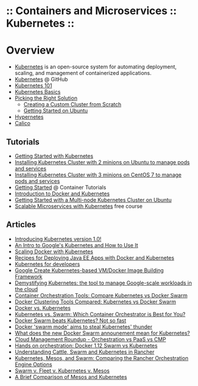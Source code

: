 ﻿:: Containers and Microservices :: Kubernetes ::
================================================

# Overview

- [Kubernetes](http://kubernetes.io/) is an open-source system for automating deployment, scaling, and management of containerized applications.
- [Kubernetes](https://github.com/kubernetes/kubernetes) @ GitHub
- [Kubernetes 101](http://kubernetes.io/docs/user-guide/walkthrough/)
- [Kubernetes Basics](http://kubernetes.io/docs/tutorials/kubernetes-basics/)
- [Picking the Right Solution](http://kubernetes.io/docs/getting-started-guides/)
    - [Creating a Custom Cluster from Scratch](http://kubernetes.io/docs/getting-started-guides/scratch/)
    - [Getting Started on Ubuntu](http://kubernetes.io/docs/getting-started-guides/ubuntu/)
- [Hypernetes](https://github.com/hyperhq/hypernetes)
- [Calico](https://www.projectcalico.org/)

## Tutorials

- [Getting Started with Kubernetes](https://blog.codeship.com/getting-started-with-kubernetes/)
- [Installing Kubernetes Cluster with 2 minions on Ubuntu to manage pods and services](https://railskey.wordpress.com/2016/05/28/installing-kubernetes-cluster-with-2-minions-on-ubuntu-to-manage-pods-and-services/)
- [Installing Kubernetes Cluster with 3 minions on CentOS 7 to manage pods and services](http://severalnines.com/blog/installing-kubernetes-cluster-minions-centos7-manage-pods-services)
- [Getting Started](http://containertutorials.com/get_started_kubernetes/index.html) @ Container Tutorials
- [Introduction to Docker and Kubernetes](https://code.tutsplus.com/articles/introduction-to-docker-and-kubernetes--cms-25406)
- [Getting Started with a Multi-node Kubernetes Cluster on Ubuntu](https://devops.profitbricks.com/tutorials/getting-started-with-a-multi-node-kubernetes-cluster-on-ubuntu/)
- [Scalable Microservices with Kubernetes](https://www.udacity.com/course/scalable-microservices-with-kubernetes--ud615) free course

## Articles

- [Introducing Kubernetes version 1.0!](https://insights.ubuntu.com/2015/07/21/introducing-kubernetes-version-1-0/)
- [An Intro to Google's Kubernetes and How to Use It](https://www.ctl.io/developers/blog/post/what-is-kubernetes-and-how-to-use-it/)
- [Scaling Docker with Kubernetes](https://www.infoq.com/articles/scaling-docker-with-kubernetes)
- [Recipes for Deploying Java EE Apps with Docker and Kubernetes](https://www.infoq.com/news/2015/03/gupta-javaee-docker-kubernetes)
- [Kubernetes for developers](https://blog.fabric8.io/kubernetes-for-developers-2a9c7202fcd3#.suyx13vfd)
- [Google Create Kubernetes-based VM/Docker Image Building Framework](https://www.infoq.com/news/2015/06/gce-image-builder)
- [Demystifying Kubernetes: the tool to manage Google-scale workloads in the cloud](http://www.computerweekly.com/feature/Demystifying-Kubernetes-the-tool-to-manage-Google-scale-workloads-in-the-cloud)
- [Container Orchestration Tools: Compare Kubernetes vs Docker Swarm](https://platform9.com/blog/compare-kubernetes-vs-docker-swarm/)
- [Docker Clustering Tools Compared: Kubernetes vs Docker Swarm](https://technologyconversations.com/2015/11/04/docker-clustering-tools-compared-kubernetes-vs-docker-swarm/)
- [Docker vs. Kubernetes](http://www.zymr.com/docker-vs-kubernetes/)
- [Kubernetes vs. Swarm: Which Container Orchestrator is Best for You?](http://containerjournal.com/2016/04/07/kubernetes-vs-swarm-container-orchestrator-best/)
- [Docker Swarm beats Kubernetes? Not so fast](http://www.infoworld.com/article/3042573/application-virtualization/docker-swarm-beats-kubernetes-not-so-fast.html)
- [Docker 'swarm mode' aims to steal Kubernetes' thunder](http://www.infoworld.com/article/3086064/application-virtualization/docker-swarm-mode-is-out-to-steal-kubernetes-thunder.html)
- [What does the new Docker Swarm announement mean for Kubernetes?](http://preilly.me/2016/07/17/what-does-the-new-docker-swarm-announement-mean-for-kubernetes/)
- [Cloud Management Roundup - Orchestration vs PaaS vs CMP](http://natishalom.typepad.com/nati_shaloms_blog/2016/08/cloud-management-roundup-orchestration-vs-paas-vs-cmp.html)
- [Hands on orchestration: Docker 1.12 Swarm vs Kubernetes](https://torusware.com/blog/2016/09/hands-on-orchestration-docker-1-12-swarm-vs-kubernetes/)
- [Understanding Cattle, Swarm and Kubernetes in Rancher](http://rancher.com/cattle-swarm-kubernetes-side-side/)
- [Kubernetes, Mesos, and Swarm: Comparing the Rancher Orchestration Engine Options](http://rancher.com/comparing-rancher-orchestration-engine-options/)
- [Swarm v. Fleet v. Kubernetes v. Mesos](https://www.oreilly.com/ideas/swarm-v-fleet-v-kubernetes-v-mesos)
- [A Brief Comparison of Mesos and Kubernetes](http://thenewstack.io/a-brief-comparison-of-mesos-and-kubernetes/)
